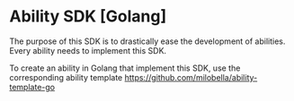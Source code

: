 # Ability SDK [Golang]

The purpose of this SDK is to drastically ease the development of abilities.
Every ability needs to implement this SDK. 

To create an ability in Golang that implement this SDK, use the corresponding ability template https://github.com/milobella/ability-template-go
